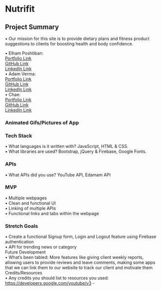 # Nutrifit


## Project Summary

•	Our mission for this site is to provide dietary plans and fitness product suggestions to clients for boosting health and body confidence.  

•	Elham Poshtiban:  
    [Portfolio Link](https://github.com/elhamposhtiban/Bootstrap-Portfolio)  
 	  [GitHub Link](https://github.com/elhamposhtiban)  
 	  [LinkedIn Link](https://www.linkedin.com/in/elham-poshtiban-2a40a4149)  
•	Adam Verma:   
 	  [Portfolio Link](https://adam-verma.github.io/Responsive-Portfolio/portfolio.html)   
 	  [GitHub Link](https://github.com/adam-verma)  
 	  [LinkedIn Link](https://www.linkedin.com/in/adam-verma/)    
•	Chae:  
 	  [Portfolio Link](https://chaejung-50.github.io)    
 	  [GitHub Link](https://github.com/chaejung-50)  
 	  [LinkedIn Link](https://linkedin.com/in/chaejungg/)    

###  Animated Gifs/Pictures of App  
 
### Tech Stack  
•	What languages is it written with? JavaScript, HTML & CSS.  
•	What libraries are used? Bootstrap, jQuery & Firebase, Google Fonts.  
### APIs
•	What APIs did you use? YouTube API, Edamam API  
### MVP  
•	Multiple webpages   
•	Clean and functional UI   
•	Linking of multiple APIs   
•	Functional links and tabs within the webpage   
### Stretch Goals   
•	Create a functional Signup form, Login and Logout feature using Firebase authentication   
•	API for trending news or category   
Future Development   
•	What’s been tabled: More features like giving client weekly reports, allowing users to provide reviews and leave comments, making some apps that we can link them to our website to track our client and motivate them    
Credits/Resources   
•	Any credits you should list to resources you used: https://developers.google.com/youtube/v3 -    

